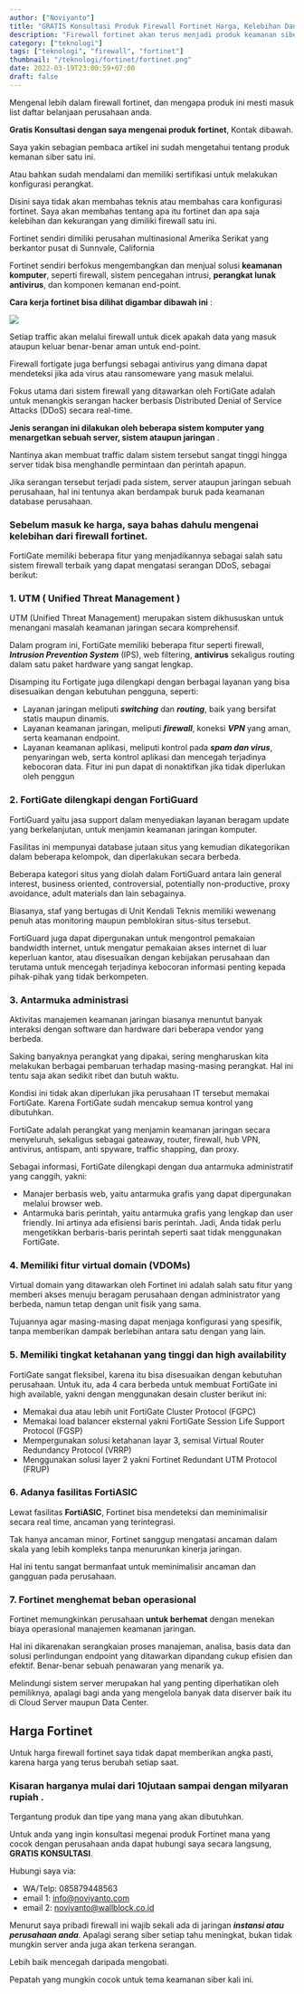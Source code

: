 ```yaml
---
author: ["Noviyanto"]
title: "GRATIS Konsultasi Produk Firewall Fortinet Harga, Kelebihan Dan Kekurangan"
description: "Firewall fortinet akan terus menjadi produk keamanan siber yang wajib dimiliki instansi atau perusahaan untuk mengamankan seluruh dan dan jaringan. Gratis Konsultasi untuk pemilihan produk"
category: ["teknologi"]
tags: ["teknologi", "firewall", "fortinet"]
thumbnail: "/teknologi/fortinet/fortinet.png"
date: 2022-03-19T23:00:59+07:00
draft: false
---
```


Mengenal lebih dalam firewall fortinet, dan mengapa produk ini mesti masuk list daftar belanjaan perusahaan anda.

**Gratis Konsultasi dengan saya mengenai produk fortinet**, Kontak dibawah.

Saya yakin sebagian pembaca artikel ini sudah mengetahui tentang produk kemanan siber satu ini.

Atau bahkan sudah mendalami dan memiliki sertifikasi untuk melakukan konfigurasi perangkat.

Disini saya tidak akan membahas teknis atau membahas cara konfigurasi fortinet. Saya akan membahas tentang apa itu fortinet dan apa saja kelebihan dan kekurangan yang dimiliki firewall satu ini.

Fortinet sendiri dimiliki perusahan multinasional Amerika Serikat yang berkantor pusat di Sunnvale, California

Fortinet sendiri berfokus mengembangkan dan menjual solusi **keamanan komputer**, seperti firewall, sistem pencegahan intrusi, **perangkat lunak antivirus**, dan komponen kemanan end-point.

**Cara kerja fortinet bisa dilihat digambar dibawah ini** :

<img src="/teknologi/fortinet/cara-kerja-firewall-fortinet-fortigate.webp">

Setiap traffic akan melalui firewall untuk dicek apakah data yang masuk ataupun keluar benar-benar aman untuk end-point.

Firewall fortigate juga berfungsi sebagai antivirus yang dimana dapat mendeteksi jika ada virus atau ransomeware yang masuk melalui.

Fokus utama dari sistem firewall yang ditawarkan oleh FortiGate adalah untuk menangkis serangan hacker berbasis Distributed Denial of Service Attacks (DDoS) secara real-time.

**Jenis serangan ini dilakukan oleh beberapa sistem komputer yang menargetkan sebuah server, sistem ataupun jaringan** .

Nantinya akan membuat traffic dalam sistem tersebut sangat tinggi hingga server tidak bisa menghandle permintaan dan perintah apapun.

Jika serangan tersebut terjadi pada sistem, server ataupun jaringan sebuah perusahaan, hal ini tentunya akan berdampak buruk pada keamanan database perusahaan.

### Sebelum masuk ke harga, saya bahas dahulu mengenai kelebihan dari firewall fortinet.

FortiGate memiliki beberapa fitur yang menjadikannya sebagai salah satu sistem firewall terbaik yang dapat mengatasi serangan DDoS, sebagai berikut:

### 1. UTM ( Unified Threat Management )

UTM (Unified Threat Management) merupakan sistem dikhususkan untuk menangani masalah keamanan jaringan secara komprehensif.

Dalam program ini, FortiGate memiliki beberapa fitur seperti firewall, **_Intrusion Prevention System_** (IPS), web filtering, **antivirus** sekaligus routing dalam satu paket hardware yang sangat lengkap.

Disamping itu Fortigate juga dilengkapi dengan berbagai layanan yang bisa disesuaikan dengan kebutuhan pengguna, seperti:

- Layanan jaringan meliputi **_switching_** dan **_routing_**, baik yang bersifat statis maupun dinamis.
- Layanan keamanan jaringan, meliputi **_firewall_**, koneksi **_VPN_** yang aman, serta keamanan endpoint.
- Layanan keamanan aplikasi, meliputi kontrol pada **_spam dan virus_**, penyaringan web, serta kontrol aplikasi dan mencegah terjadinya kebocoran data. Fitur ini pun dapat di nonaktifkan jika tidak diperlukan oleh penggun

### 2. FortiGate dilengkapi dengan FortiGuard

FortiGuard yaitu jasa support dalam menyediakan layanan beragam update yang berkelanjutan, untuk menjamin keamanan jaringan komputer.

Fasilitas ini mempunyai database jutaan situs yang kemudian dikategorikan dalam beberapa kelompok, dan diperlakukan secara berbeda.

Beberapa kategori situs yang diolah dalam FortiGuard antara lain general interest, business oriented, controversial, potentially non-productive, proxy avoidance, adult materials dan lain sebagainya.

Biasanya, staf yang bertugas di Unit Kendali Teknis memiliki wewenang penuh atas monitoring maupun pemblokiran situs-situs tersebut.

FortiGuard juga dapat dipergunakan untuk mengontrol pemakaian bandwidth internet, untuk mengatur pemakaian akses internet di luar keperluan kantor, atau disesuaikan dengan kebijakan perusahaan dan terutama untuk mencegah terjadinya kebocoran informasi penting kepada pihak-pihak yang tidak berkompeten.

### 3. Antarmuka administrasi

Aktivitas manajemen keamanan jaringan biasanya menuntut banyak interaksi dengan software dan hardware dari beberapa vendor yang berbeda.

Saking banyaknya perangkat yang dipakai, sering mengharuskan kita melakukan berbagai pembaruan terhadap masing-masing perangkat. Hal ini tentu saja akan sedikit ribet dan butuh waktu.

Kondisi ini tidak akan diperlukan jika perusahaan IT tersebut memakai FortiGate. Karena FortiGate sudah mencakup semua kontrol yang dibutuhkan.

FortiGate adalah perangkat yang menjamin keamanan jaringan secara menyeluruh, sekaligus sebagai gateaway, router, firewall, hub VPN, antivirus, antispam, anti spyware, traffic shapping, dan proxy.

Sebagai informasi, FortiGate dilengkapi dengan dua antarmuka administratif yang canggih, yakni:

- Manajer berbasis web, yaitu antarmuka grafis yang dapat dipergunakan melalui browser web.
- Antarmuka baris perintah, yaitu antarmuka grafis yang lengkap dan user friendly. Ini artinya ada efisiensi baris perintah. Jadi, Anda tidak perlu mengetikkan berbaris-baris perintah seperti saat tidak menggunakan FortiGate.

### 4. Memiliki fitur virtual domain (VDOMs)

Virtual domain yang ditawarkan oleh Fortinet ini adalah salah satu fitur yang memberi akses menuju beragam perusahaan dengan administrator yang berbeda, namun tetap dengan unit fisik yang sama.

Tujuannya agar masing-masing dapat menjaga konfigurasi yang spesifik, tanpa memberikan dampak berlebihan antara satu dengan yang lain.

### 5. Memiliki tingkat ketahanan yang tinggi dan high availability

FortiGate sangat fleksibel, karena itu bisa disesuaikan dengan kebutuhan perusahaan. Untuk itu, ada 4 cara berbeda untuk membuat FortiGate ini high available, yakni dengan menggunakan desain cluster berikut ini:

- Memakai dua atau lebih unit FortiGate Cluster Protocol (FGPC)
- Memakai load balancer eksternal yakni FortiGate Session Life Support Protocol (FGSP)
- Mempergunakan solusi ketahanan layar 3, semisal Virtual Router Redundancy Protocol (VRRP)
- Menggunakan solusi layer 2 yakni Fortinet Redundant UTM Protocol (FRUP)

### 6. Adanya fasilitas FortiASIC

Lewat fasilitas **FortiASIC**, Fortinet bisa mendeteksi dan meminimalisir secara real time, ancaman yang terintegrasi.

Tak hanya ancaman minor, Fortinet sanggup mengatasi ancaman dalam skala yang lebih kompleks tanpa menurunkan kinerja jaringan.

Hal ini tentu sangat bermanfaat untuk meminimalisir ancaman dan gangguan pada perusahaan.

### 7. Fortinet menghemat beban operasional

Fortinet memungkinkan perusahaan **untuk berhemat** dengan menekan biaya operasional manajemen keamanan jaringan.

Hal ini dikarenakan serangkaian proses manajeman, analisa, basis data dan solusi perlindungan endpoint yang ditawarkan dipandang cukup efisien dan efektif. Benar-benar sebuah penawaran yang menarik ya.

Melindungi sistem server merupakan hal yang penting diperhatikan oleh pemiliknya, apalagi bagi anda yang mengelola banyak data diserver baik itu di Cloud Server maupun Data Center.

## Harga Fortinet

Untuk harga firewall fortinet saya tidak dapat memberikan angka pasti, karena harga yang terus berubah setiap saat.

### Kisaran harganya mulai dari **10jutaan sampai dengan milyaran rupiah** .

Tergantung produk dan tipe yang mana yang akan dibutuhkan.

Untuk anda yang ingin konsultasi megenai produk Fortinet mana yang cocok dengan perusahaan anda dapat hubungi saya secara langsung, **GRATIS KONSULTASI**.

Hubungi saya via:

- WA/Telp: 085879448563
- email 1: info@noviyanto.com
- email 2: noviyanto@wallblock.co.id

Menurut saya pribadi firewall ini wajib sekali ada di jaringan **_instansi atau perusahaan anda_**. Apalagi serang siber setiap tahu meningkat, bukan tidak mungkin server anda juga akan terkena serangan.

Lebih baik mencegah daripada mengobati.

Pepatah yang mungkin cocok untuk tema keamanan siber kali ini.
